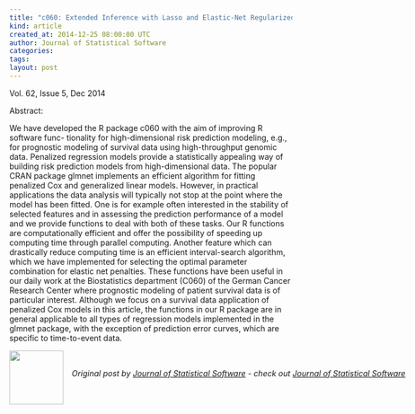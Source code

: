 ```yaml
---
title: "c060: Extended Inference with Lasso and Elastic-Net Regularized Cox and Generalized Linear Models"
kind: article
created_at: 2014-12-25 08:00:00 UTC
author: Journal of Statistical Software
categories: 
tags: 
layout: post
---
```

<p>Vol. 62, Issue 5, Dec 2014</p><p>Abstract: <p>We have developed the R package c060 with the aim of improving R software func- tionality for high-dimensional risk prediction modeling, e.g., for prognostic modeling of survival data using high-throughput genomic data. Penalized regression models provide a statistically appealing way of building risk prediction models from high-dimensional data. The popular CRAN package glmnet implements an efficient algorithm for fitting penalized Cox and generalized linear models. However, in practical applications the data analysis will typically not stop at the point where the model has been fitted. One is for example often interested in the stability of selected features and in assessing the prediction performance of a model and we provide functions to deal with both of these tasks. Our R functions are computationally efficient and offer the possibility of speeding up computing time through parallel computing. Another feature which can drastically reduce computing time is an efficient interval-search algorithm, which we have implemented for selecting the optimal parameter combination for elastic net penalties. These functions have been useful in our daily work at the Biostatistics department (C060) of the German Cancer Research Center where prognostic modeling of patient survival data is of particular interest. Although we focus on a survival data application of penalized Cox models in this article, the functions in our R package are in general applicable to all types of regression models implemented in the glmnet package, with the exception of prediction error curves, which are specific to time-to-event data.</p></p><div class="author">
  <img src="" style="width: 96px; height: 96;">
  <span style="position: absolute; padding: 32px 15px;">
    <i>Original post by <a href="http://twitter.com/">Journal of Statistical Software</a> - check out <a href="http://www.jstatsoft.org/rss">Journal of Statistical Software</a></i>
  </span>
</div>
